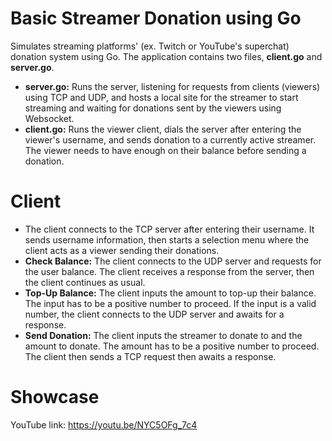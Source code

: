 # Basic Streamer Donation using Go
Simulates streaming platforms' (ex. Twitch or YouTube's superchat) donation system using Go. The application contains two files, **client.go** and **server.go**.
* **server.go:** Runs the server, listening for requests from clients (viewers) using TCP and UDP, and hosts a local site for the streamer to start streaming and waiting for donations sent by the viewers using Websocket.
* **client.go:** Runs the viewer client, dials the server after entering the viewer's username, and sends donation to a currently active streamer. The viewer needs to have enough on their balance before sending a donation.

# Client
* The client connects to the TCP server after entering their username. It sends username information, then starts a selection menu where the client acts as a viewer sending their donations.
* **Check Balance:** The client connects to the UDP server and requests for the user balance. The client receives a response from the server, then the client continues as usual.
* **Top-Up Balance:** The client inputs the amount to top-up their balance. The input has to be a positive number to proceed. If the input is a valid number, the client connects to the UDP server and awaits for a response.
* **Send Donation:** The client inputs the streamer to donate to and the amount to donate. The amount has to be a positive number to proceed. The client then sends a TCP request then awaits a response.

# Showcase
YouTube link: https://youtu.be/NYC5OFg_7c4

